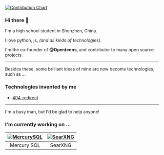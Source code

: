 
[![Contribution Chart](https://github-readme-stats.vercel.app/api?username=berniehuang2008&theme=chartreuse-dark)](https://github.com/Berniehuang2008)


### Hi there 👋

I'm a high school student in Shenzhen, China.

I love python, js, _(and all kinds of technologies)_.

I'm the co-founder of **@Openteens**, and contributor to many open source projects.

---

Besides these, some brilliant ideas of mine are now become technologies, such as ...

### Technologies invented by me
- [404-redirect](https://github.com/berniehuang2008/404-redirect)


---

I'm a busy man, but I'd be glad to help anyone!
### I'm currently working on ...
|[![MercurySQL](https://github.com/BernieHuang2008/BernieHuang2008/assets/88757735/d4fb6ed0-943a-4809-b475-12af72bba6ec)](https://github.com/berniehuang2008/MercurySQL)|[![SearXNG](https://raw.githubusercontent.com/searxng/searxng/master/src/brand/searxng-wordmark.svg)](https://github.com/searxng/searxng)|
|:-:|:-:|
|Mercury SQL|SearXNG|

